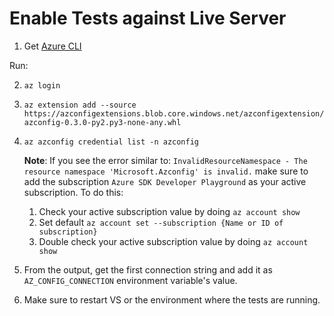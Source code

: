 # Enable Tests against Live Server

1. Get [Azure CLI](https://docs.microsoft.com/en-us/cli/azure/install-azure-cli?view=azure-cli-latest)

Run:

2. `az login`
3. `az extension add --source https://azconfigextensions.blob.core.windows.net/azconfigextension/azconfig-0.3.0-py2.py3-none-any.whl`
4. `az azconfig credential list -n azconfig`

    **Note**: If you see the error similar to: `InvalidResourceNamespace - The resource namespace 'Microsoft.Azconfig' is invalid.` make sure to add the subscription `Azure SDK Developer Playground` as your active subscription. To do this:
    1. Check your active subscription value by doing `az account show`
    2. Set default `az account set --subscription {Name or ID of subscription}`
    3. Double check your active subscription value by doing `az account show`
5. From the output, get the first connection string and add it as `AZ_CONFIG_CONNECTION` environment variable's value.
6. Make sure to restart VS or the environment where the tests are running.
